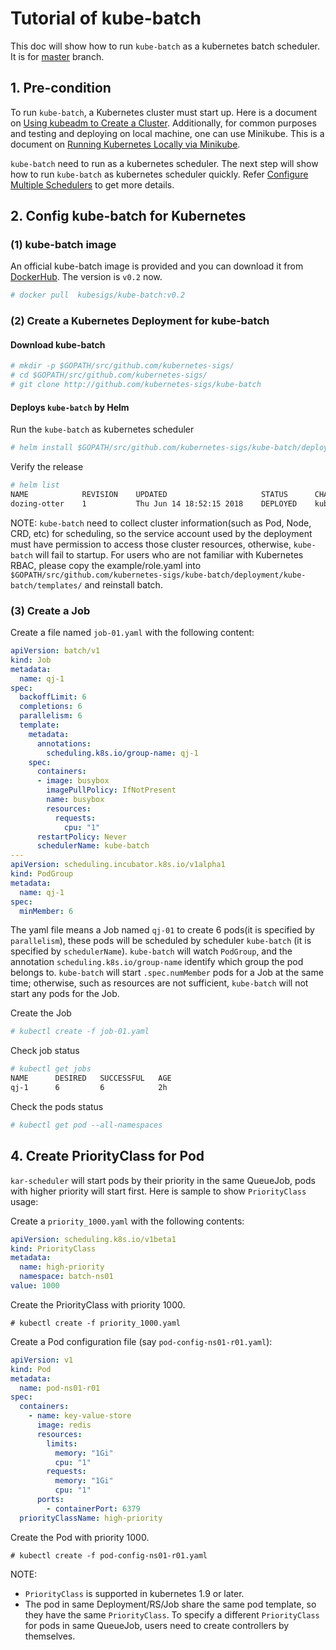 # Tutorial of kube-batch

This doc will show how to run `kube-batch` as a kubernetes batch scheduler. It is for [master](https://github.com/kubernetes-sigs/kube-batch/tree/master) branch.

## 1. Pre-condition
To run `kube-batch`, a Kubernetes cluster must start up. Here is a document on [Using kubeadm to Create a Cluster](https://kubernetes.io/docs/setup/independent/create-cluster-kubeadm/). Additionally, for common purposes and testing and deploying on local machine, one can use Minikube. This is a document on [Running Kubernetes Locally via Minikube](https://kubernetes.io/docs/getting-started-guides/minikube/).

`kube-batch` need to run as a kubernetes scheduler. The next step will show how to run `kube-batch` as kubernetes scheduler quickly. Refer [Configure Multiple Schedulers](https://kubernetes.io/docs/tasks/administer-cluster/configure-multiple-schedulers/) to get more details.

## 2. Config kube-batch for Kubernetes

### (1) kube-batch image

An official kube-batch image is provided and you can download it from [DockerHub](https://hub.docker.com/r/kubesigs/kube-batch/). The version is `v0.2` now.

```bash
# docker pull  kubesigs/kube-batch:v0.2
```

### (2) Create a Kubernetes Deployment for kube-batch

#### Download kube-batch

```bash
# mkdir -p $GOPATH/src/github.com/kubernetes-sigs/
# cd $GOPATH/src/github.com/kubernetes-sigs/
# git clone http://github.com/kubernetes-sigs/kube-batch
```

#### Deploys `kube-batch` by Helm

Run the `kube-batch` as kubernetes scheduler

```bash
# helm install $GOPATH/src/github.com/kubernetes-sigs/kube-batch/deployment/kube-batch --namespace kube-system
```

Verify the release

```bash
# helm list
NAME        	REVISION	UPDATED                 	STATUS  	CHART                	NAMESPACE
dozing-otter	1       	Thu Jun 14 18:52:15 2018	DEPLOYED	kube-batch-0.2.0    	kube-system
```

NOTE: `kube-batch` need to collect cluster information(such as Pod, Node, CRD, etc) for scheduling, so the service account used by the deployment must have permission to access those cluster resources, otherwise, `kube-batch` will fail to startup. For users who are not familiar with Kubernetes RBAC, please copy the example/role.yaml into `$GOPATH/src/github.com/kubernetes-sigs/kube-batch/deployment/kube-batch/templates/` and reinstall batch.

### (3) Create a Job

Create a file named `job-01.yaml` with the following content:

```yaml
apiVersion: batch/v1
kind: Job
metadata:
  name: qj-1
spec:
  backoffLimit: 6
  completions: 6
  parallelism: 6
  template:
    metadata:
      annotations:
        scheduling.k8s.io/group-name: qj-1
    spec:
      containers:
      - image: busybox
        imagePullPolicy: IfNotPresent
        name: busybox
        resources:
          requests:
            cpu: "1"
      restartPolicy: Never
      schedulerName: kube-batch
---
apiVersion: scheduling.incubator.k8s.io/v1alpha1
kind: PodGroup
metadata:
  name: qj-1
spec:
  minMember: 6
```

The yaml file means a Job named `qj-01` to create 6 pods(it is specified by `parallelism`), these pods will be scheduled by scheduler `kube-batch` (it is specified by `schedulerName`). `kube-batch` will watch `PodGroup`, and the annotation `scheduling.k8s.io/group-name` identify which group the pod belongs to. `kube-batch` will start `.spec.numMember` pods for a Job at the same time; otherwise, such as resources are not sufficient, `kube-batch` will not start any pods for the Job.

Create the Job

```bash
# kubectl create -f job-01.yaml
```

Check job status

```bash
# kubectl get jobs
NAME      DESIRED   SUCCESSFUL   AGE
qj-1      6         6            2h 
```

Check the pods status

```bash
# kubectl get pod --all-namespaces
```


## 4. Create PriorityClass for Pod

`kar-scheduler` will start pods by their priority in the same QueueJob, pods with higher priority will start first. Here is sample to show `PriorityClass` usage:

Create a `priority_1000.yaml` with the following contents:

```yaml
apiVersion: scheduling.k8s.io/v1beta1
kind: PriorityClass
metadata:
  name: high-priority
  namespace: batch-ns01
value: 1000
```

Create the PriorityClass with priority 1000.

```
# kubectl create -f priority_1000.yaml
```

Create a Pod configuration file (say `pod-config-ns01-r01.yaml`):

```yaml
apiVersion: v1
kind: Pod
metadata:
  name: pod-ns01-r01
spec:
  containers:
    - name: key-value-store
      image: redis
      resources:
        limits:
          memory: "1Gi"
          cpu: "1"
        requests:
          memory: "1Gi"
          cpu: "1"
      ports:
        - containerPort: 6379
  priorityClassName: high-priority
```

Create the Pod with priority 1000.

```
# kubectl create -f pod-config-ns01-r01.yaml
```


NOTE:

* `PriorityClass` is supported in kubernetes 1.9 or later.
* The pod in same Deployment/RS/Job share the same pod template, so they have the same `PriorityClass`.
  To specify a different `PriorityClass` for pods in same QueueJob, users need to create controllers by themselves.
